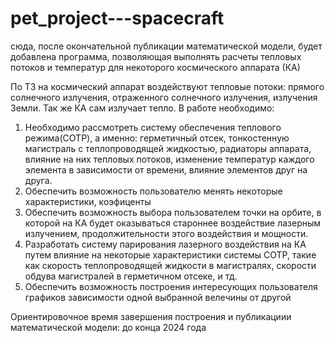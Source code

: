 # pet_project---spacecraft
сюда, после окончательной публикации математической модели, будет добавлена программа, позволяющая выполнять расчеты тепловых потоков и температур для некоторого космического аппарата (КА)

По ТЗ на космический аппарат воздействуют тепловые потоки: прямого солнечного излучения, отраженного солнечного излучения, излучения Земли. Так же КА сам излучает тепло.
В работе необходимо:
1. Необходимо рассмотреть систему обеспечения теплового режима(СОТР), а именно: герметичный отсек, тонкостенную магистраль с теплопроводящей жидкостью, радиаторы аппарата, влияние на них тепловых потоков, изменение температур каждого элемента в зависимости от времени, влияние элементов друг на друга.
2. Обеспечить возможность пользователю менять некоторые характеристики, коэфиценты
3. Обеспечить возможность выбора пользователем точки на орбите, в которой на КА будет оказываться староннее воздействие лазерным излучением, продолжительности этого воздействия и мощности.
4. Разработать систему парирования лазерного воздействия на КА путем влияние на некоторые характеристики системы СОТР, такие как скорость теплопроводящей жидкости в магистралях, скорости обдува магистралей в герметичном отсеке, и тд.
5. Обеспечить возможность построения интересующих пользователя графиков зависимости одной выбранной велечины от другой

Ориентировочное время завершения построения и публикациии математической модели: до конца 2024 года
